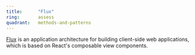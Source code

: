 ```yaml
---
title:      "Flux"
ring:       assess
quadrant:   methods-and-patterns
---
```


[Flux](https://facebook.github.io/flux/) is an application architecture for building client-side web applications,
which is based on React's composable view components.
